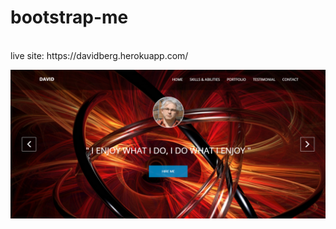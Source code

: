 # bootstrap-me
<br>
live site: https://davidberg.herokuapp.com/<br>

![Alt text](https://github.com/david3310/bootstrap-me/blob/master/screenshot.png "Optional Title")
